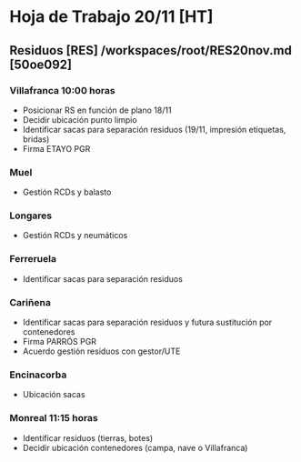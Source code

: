# Hoja de Trabajo 20/11 [HT]
## Residuos [RES] /workspaces/root/RES20nov.md [50oe092]
### Villafranca 10:00 horas
- Posicionar RS en función de plano 18/11
- Decidir ubicación punto limpio
- Identificar sacas para separación residuos (19/11, impresión etiquetas, bridas)
- Firma ETAYO PGR

### Muel
- Gestión RCDs y balasto

### Longares
- Gestión RCDs y neumáticos

### Ferreruela
- Identificar sacas para separación residuos

### Cariñena
- Identificar sacas para separación residuos y futura sustitución por contenedores
- Firma PARRÓS PGR
- Acuerdo gestión residuos con gestor/UTE

### Encinacorba
- Ubicación sacas

### Monreal 11:15 horas
- Identificar residuos (tierras, botes)
- Decidir ubicación contenedores (campa, nave o Villafranca)